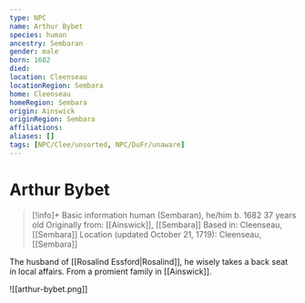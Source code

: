 ```yaml
---
type: NPC
name: Arthur Bybet
species: human
ancestry: Sembaran
gender: male
born: 1682
died: 
location: Cleenseau
locationRegion: Sembara
home: Cleenseau
homeRegion: Sembara
origin: Ainswick
originRegion: Sembara
affiliations: 
aliases: []
tags: [NPC/Clee/unsorted, NPC/DuFr/unaware]
---
```


 # Arthur Bybet
>[!info]+ Basic information
>human (Sembaran), he/him
>b. 1682
>37 years old
>Originally from: [[Ainswick]], [[Sembara]]
>Based in: Cleenseau, [[Sembara]]
>Location (updated October 21, 1719): Cleenseau, [[Sembara]]

 The husband of [[Rosalind Essford|Rosalind]], he wisely takes a back seat in local affairs. From a promient family in [[Ainswick]]. 

![[arthur-bybet.png]]